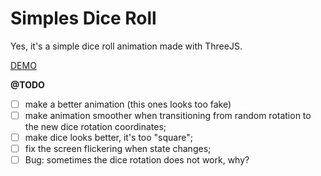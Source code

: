 # Simples Dice Roll

Yes, it's a simple dice roll animation made with ThreeJS.

[DEMO](https://simple-dice-roll.vercel.app/)

**@TODO**

- [ ] make a better animation (this ones looks too fake)
- [ ] make animation smoother when transitioning from random rotation to the new dice rotation coordinates;
- [ ] make dice looks better, it's too "square";
- [ ] fix the screen flickering when state changes;
- [ ] Bug: sometimes the dice rotation does not work, why?

